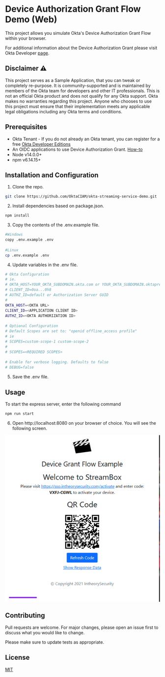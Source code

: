 # Device Authorization Grant Flow Demo (Web)

This project allows you simulate Okta's Device Authorization Grant Flow within your browser.

For additional information about the Device Authorization Grant please visit Okta Developer [page](https://developer.okta.com/docs/guides/device-authorization-grant/main).

## Disclaimer :warning:

This project serves as a Sample Application, that you can tweak or completely re-purpose. It is community-supported and is maintained by members of the Okta team for developers and other IT professionals. This is not an official Okta product and does not qualify for any Okta support. Okta makes no warranties regarding this project. Anyone who chooses to use this project must ensure that their implementation meets any applicable legal obligations including any Okta terms and conditions.

## Prerequisites

* Okta Tenant - If you do not already an Okta tenant, you can register for a free [Okta Developer Editions](https://developer.okta.com/signup/)
* An OIDC applications to use Device Authorization Grant. [How-to](https://developer.okta.com/docs/guides/device-authorization-grant/main/#configure-an-application-to-use-the-device-authorization-grant)
* Node v14.0.0+
* npm v6.14.15+

## Installation and Configuration

1. Clone the repo.

```bash
git clone https://github.com/OktaCIAM/okta-streaming-service-demo.git
```

2. Install dependencies based on package.json.

```bash
npm install
```

3. Copy the contents of the .env.example file.

```bash
#Windows
copy .env.example .env

#Linux
cp .env.example .env
```

4. Update variables in the .env file.
```bash
# Okta Configuration
# ie.
# OKTA_HOST=YOUR_OKTA_SUBDOMAIN.okta.com or YOUR_OKTA_SUBDOMAIN.oktapreview.com
# CLIENT_ID=0oa...0h8
# AUTHZ_ID=default or Authorization Server GUID
#
OKTA_HOST=<OKTA URL>
CLIENT_ID=<APPLICATION CLIENT ID>
AUTHZ_ID=<OKTA AUTHORIZATION ID>

# Optional Configuration
# Default Scopes are set to: "openid offline_access profile"
# ie
# SCOPES=custom-scope-1 custom-scope-2
#
# SCOPES=<REQUIRED SCOPES>

# Enable for verbose logging. Defaults to false
# DEBUG=false
```

5. Save the .env file.

## Usage

To start the express server, enter the following command

```bash
npm run start
```

6. Open http://localhost:8080 on your browser of choice. You will see the following screen.

![Screenshot](screenshot.png)

## Contributing

Pull requests are welcome. For major changes, please open an issue first to discuss what you would like to change.

Please make sure to update tests as appropriate.

## License

[MIT](https://choosealicense.com/licenses/mit/)
